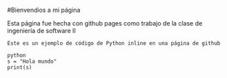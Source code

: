 

#Bienvendios a mi página

<p>Esta página fue hecha con github pages como trabajo de la clase de ingeniería de software II</p>

```
Este es un ejemplo de código de Python inline en una página de github

python 
s = "Hola mundo"
print(s)

```
